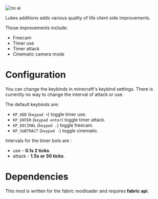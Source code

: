 ![no ai](https://github.com/LukeOnuke/lukes-additions/blob/main/art/banner.png?raw=true)

Lukes additions adds various quality of life client side improvements.

Those improvements include:
- Freecam
- Timer use
- Timer attack
- Cinematic camera mode

# Configuration
You can change the keybinds in minecraft's keybind settings. There is currently no way to change the interval of attack
or use.

The default keybinds are:
- `KP_ADD` (`keypad +`) toggle timer use.
- `KP_ENTER` (`keypad enter`) toggle timer attack.
- `KP_DECIMAL` (`keypad .`) toggle freecam.
- `KP_SUBTRACT` (`keypad -`) toggle cinematic.

Intervals for the timer bots are : 
- use - **0.1s 2 ticks**.
- attack - **1.5s or 30 ticks**.

# Dependencies
This mod is written for the fabric modloader and requires **fabric api**.
